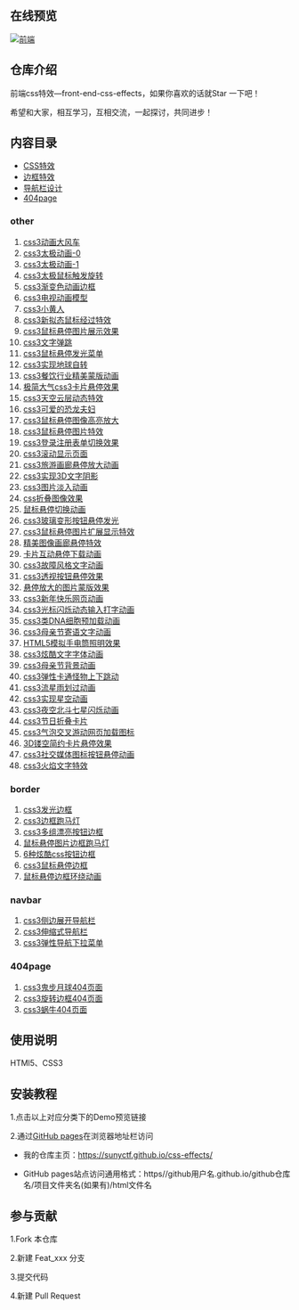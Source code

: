 ## 在线预览

[![前端](https://raw.githubusercontent.com/sunyctf/css-effects/main/images/qcode.gif "前端")](https://sunyctf.github.io/css-effects/)

## 仓库介绍

前端css特效—front-end-css-effects，如果你喜欢的话就Star 一下吧！

希望和大家，相互学习，互相交流，一起探讨，共同进步！

## 内容目录

- [CSS特效](#other)
- [边框特效](#border)
- [导航栏设计](#navbar)
- [404page](#404page)

### other

1. [css3动画大风车](https://sunyctf.github.io/css-effects/other/css3动画大风车.html)
2. [css3太极动画-0](https://sunyctf.github.io/css-effects/other/css3太极动画-0.html)
3. [css3太极动画-1](https://sunyctf.github.io/css-effects/other/css3太极动画-1.html)
4. [css3太极鼠标触发旋转](https://sunyctf.github.io/css-effects/other/css3太极鼠标触发旋转.html)
5. [css3渐变色动画边框](https://sunyctf.github.io/css-effects/other/css3渐变色动画边框.html)
6. [css3电视动画模型](https://sunyctf.github.io/css-effects/other/css3电视动画模型.html)
7. [css3小黄人](https://sunyctf.github.io/css-effects/other/css3小黄人.html)
8. [css3新拟态鼠标经过特效](https://sunyctf.github.io/css-effects/other/css3新拟态鼠标经过特效/index.html)
9. [css3鼠标悬停图片展示效果](https://sunyctf.github.io/css-effects/other/css3鼠标悬停图片展示效果/index.html)
10. [css3文字弹跳](https://sunyctf.github.io/css-effects/other/css3文字弹跳/index.html)
11. [css3鼠标悬停发光菜单](https://sunyctf.github.io/css-effects/other/css3鼠标悬停发光菜单/index.html)
12. [css3实现地球自转](https://sunyctf.github.io/css-effects/other/css3实现地球自转/index.html)
13. [css3餐饮行业精美蒙版动画](https://sunyctf.github.io/css-effects/other/css3餐饮行业精美蒙版动画/index.html)
14. [极简大气css3卡片悬停效果](https://sunyctf.gitee.io/css-effects/other/css3卡片悬停效果/index.html)
15. [css3天空云层动态特效](https://sunyctf.github.io/css-effects/other/css3天空云层动态特效/index.html)
16. [css3可爱的恐龙夫妇](https://sunyctf.github.io/css-effects/other/css3可爱的恐龙夫妇/index.html)
17. [css3鼠标悬停图像高亮放大](https://sunyctf.gitee.io/css-effects/other/css3鼠标悬停图像高亮放大/index.html)
18. [css3鼠标悬停图片特效](https://sunyctf.github.io/css-effects/other/css3鼠标悬停图片特效/index.html)
19. [css3登录注册表单切换效果](https://sunyctf.github.io/front-end-demos/css-effects/other/css3登录注册表单切换效果/index.html)
20. [css3滚动显示页面](https://sunyctf.github.io/css-effects/other/css3滚动显示页面/index.html)
21. [css3旅游画廊悬停放大动画](https://sunyctf.github.io/css-effects/other/css3旅游画廊悬停放大动画/index.html)
22. [css3实现3D文字阴影](https://sunyctf.github.io/css-effects/other/css33D文字阴影/index.html)
23. [css3图片淡入动画](https://sunyctf.github.io/css-effects/other/css3图片淡入动画/index.html)
24. [css折叠图像效果](https://sunyctf.github.io/css-effects/other/css3折叠图像/index.html)
25. [鼠标悬停切换动画](https://sunyctf.github.io/css-effects/other/鼠标悬停切换动画/index.html)
26. [css3玻璃变形按钮悬停发光](https://sunyctf.github.io/css-effects/other/css3玻璃变形按钮悬停发光/index.html)
27. [css3鼠标悬停图片扩展显示特效](https://sunyctf.github.io/css-effects/other/css3鼠标悬停图片扩展显示特效/index.html)
28. [精美图像画廊悬停特效](https://sunyctf.github.io/css-effects/other/精美图像画廊悬停特效/index.html)
29. [卡片互动悬停下载动画](https://sunyctf.github.io/css-effects/other/卡片互动悬停下载动画/index.html)
30. [css3故障风格文字动画](https://sunyctf.github.io/css-effects/css3故障风格文字动画/index.html)
31. [css3透视按钮悬停效果](https://sunyctf.github.io/css-effects/other/css3透视按钮悬停效果/index.html)
32. [悬停放大的图片蒙版效果](https://sunyctf.github.io/css-effects/other/悬停放大的图片蒙版效果/index.html)
33. [css3新年快乐网页动画](https://sunyctf.github.io/css-effects/other/css3新年快乐网页动画/index.html)
34. [css3光标闪烁动态输入打字动画](https://sunyctf.github.io/css-effects/other/css3光标闪烁动态输入打字动画/index.html)
35. [css3类DNA细胞预加载动画](https://sunyctf.github.io/css-effects/other/css3类DNA细胞预加载动画/index.html)
36. [css3母亲节寄语文字动画](https://sunyctf.github.io/css-effects/other/css3母亲节寄语文字动画/index.html)
37. [HTML5模拟手电筒照明效果](https://sunyctf.github.io/css-effects/other/HTML5模拟手电筒照明效果/index.html)
38. [css3炫酷文字字体动画](https://sunyctf.github.io/css-effects/other/css3炫酷文字字体动画/index.html)
39. [css3母亲节背景动画](https://sunyctf.github.io/css-effects/other/css3母亲节背景动画/index.html)
40. [css3弹性卡通怪物上下跳动](https://sunyctf.github.io/css-effects/other/css3弹性卡通怪物上下跳动/index.html)
41. [css3流星雨划过动画](https://sunyctf.github.io/css-effects/other/css3流星雨划过动画/index.html)
41. [css3实现星空动画](https://sunyctf.github.io/css-effects/other/css3实现星空动画/index.html)
41. [css3夜空北斗七星闪烁动画](https://sunyctf.github.io/css-effects/other/css3夜空北斗七星闪烁动画/index.html)
41. [css3节日折叠卡片](https://sunyctf.github.io/css-effects/other/css3节日折叠卡片/index.html)
41. [css3气泡交叉游动网页加载图标](https://sunyctf.github.io/css-effects/other/css3气泡交叉游动网页加载图标动画/index.html)
41. [3D镂空简约卡片悬停效果](https://sunyctf.github.io/css-effects/other/3d-cutout-card/index.html)
41. [css3社交媒体图标按钮悬停动画](https://sunyctf.github.io/css-effects/other/css3社交媒体图标按钮悬停动画/index.html)
41. [css3火焰文字特效](https://sunyctf.github.io/css-effects/other/css3火焰文字特效/index.html)

### border

1. [css3发光边框](https://sunyctf.github.io/css-effects/border/css3发光边框.html)
2. [css3边框跑马灯](https://sunyctf.github.io/css-effects/border/css3边框跑马灯.html)
3. [css3多组漂亮按钮边框](https://sunyctf.github.io/css-effects/border/css3多组漂亮按钮边框.html)
4. [鼠标悬停图片边框跑马灯](https://sunyctf.github.io/css-effects/border/鼠标悬停图片边框跑马灯/index.html)
5. [6种炫酷css按钮边框](https://sunyctf.github.io/css-effects/border/6种炫酷css按钮边框/index.html)
6. [css3鼠标悬停边框](https://sunyctf.github.io/css-effects/border/鼠标悬停边框/index.html)
7. [鼠标悬停边框环绕动画](https://sunyctf.github.io/css-effects/border/鼠标悬停边框环绕动画/index.html)

### navbar

1. [css3侧边展开导航栏](https://sunyctf.github.io/css-effects/navbar/css3侧边展开导航栏/index.html)
2. [css3伸缩式导航栏](https://sunyctf.github.io/css-effects/navbar/css3伸缩式导航栏/index.html)
2. [css3弹性导航下拉菜单](https://sunyctf.github.io/css-effects/navbar/css3弹性导航下拉菜单/index.html)

### 404page

1. [css3鬼步月球404页面](https://sunyctf.github.io/css-effects/404page/css3鬼步月球404页面/index.html)
1. [css3旋转边框404页面](https://sunyctf.github.io/css-effects/404page/css3旋转边框404页面/index.html)
1. [css3蜗牛404页面](https://sunyctf.github.io/css-effects/404page/css3蜗牛404页面/index.html)

## 使用说明

HTMl5、CSS3

## 安装教程

1.点击以上对应分类下的Demo预览链接

2.通过[GitHub pages](https://pages.github.com/ "去了解GitHub pages")在浏览器地址栏访问

- 我的仓库主页：https://sunyctf.github.io/css-effects/

- GitHub pages站点访问通用格式：https//github用户名.github.io/github仓库名/项目文件夹名(如果有)/html文件名

## 参与贡献

1.Fork 本仓库

2.新建 Feat_xxx 分支

3.提交代码

4.新建 Pull Request
